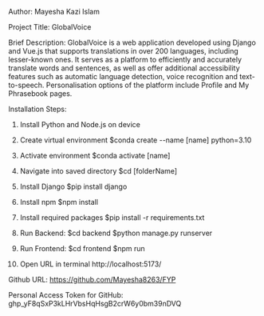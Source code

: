 Author: Mayesha Kazi Islam

Project Title: GlobalVoice

Brief Description:
GlobalVoice is a web application developed using Django and Vue.js that supports translations in over 200 languages, including lesser-known ones. It serves as a platform to efficiently and accurately translate words and sentences, as well as offer additional accessibility features such as automatic language detection, voice recognition and text-to-speech. Personalisation options of the platform include Profile and My Phrasebook pages.

Installation Steps:
1) Install Python and Node.js on device

2) Create virtual environment
$conda create --name [name] python=3.10

3) Activate environment
$conda activate [name]

4) Navigate into saved directory 
$cd [folderName]

5) Install Django
$pip install django

6) Install npm
$npm install

7) Install required packages
$pip install -r requirements.txt

8) Run Backend: 
$cd backend
$python manage.py runserver

9) Run Frontend:
$cd frontend
$npm run 

10) Open URL in terminal 
http://localhost:5173/

Github URL:
https://github.com/Mayesha8263/FYP

Personal Access Token for GitHub:
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

